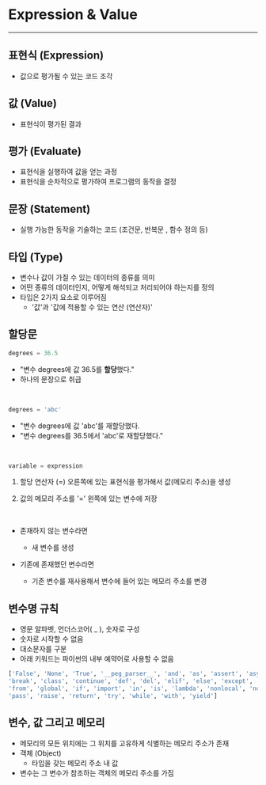 # Expression & Value


---
## 표현식 (Expression)
- 값으로 평가될 수 있는 코드 조각

## 값 (Value)
- 표현식이 평가된 결과

## 평가 (Evaluate)
- 표현식을 실행하여 값을 얻는 과정
- 표현식을 순차적으로 평가하여 프로그램의 동작을 결정

## 문장 (Statement)
- 실행 가능한 동작을 기술하는 코드 (조건문, 반복문 , 함수 정의 등)

## 타입 (Type)
- 변수나 값이 가질 수 있는 데이터의 종류를 의미
- 어떤 종류의 데이터인지, 어떻게 해석되고 처리되어야 하는지를 정의
- 타입은 2가지 요소로 이루어짐
  - '값'과 '값에 적용할 수 있는 연산 (연산자)'

## 할당문

```python
degrees = 36.5
```
- "변수 degrees에 값 36.5를 **할당**했다."
- 하나의 문장으로 취급

<br />

```python
degrees = 'abc'
```
- "변수 degrees에 값 'abc'를 재할당했다.
- "변수 degrees를 36.5에서 'abc'로 재할당했다."

<br />


```python
variable = expression
```
1. 할당 연산자 (=) 오른쪽에 있는 표현식을 평가해서 값(메모리 주소)을 생성

2. 값의 메모리 주소를 '=' 왼쪽에 있는 변수에 저장

<br />

- 존재하지 않는 변수라면
  - 새 변수를 생성

- 기존에 존재했던 변수라면
  - 기존 변수를 재사용해서 변수에 들어 있는 메모리 주소를 변경

## 변수명 규칙
- 영문 알파벳, 언더스코어( _ ), 숫자로 구성
- 숫자로 시작할 수 없음
- 대소문자를 구분
- 아래 키워드는 파이썬의 내부 예약어로 사용할 수 없음
```python
['False', 'None', 'True', '__peg_parser__', 'and', 'as', 'assert', 'async', 'await', 
'break', 'class', 'continue', 'def', 'del', 'elif', 'else', 'except', 'finally', 'for', 
'from', 'global', 'if', 'import', 'in', 'is', 'lambda', 'nonlocal', 'not', 'or', 
'pass', 'raise', 'return', 'try', 'while', 'with', 'yield']
```

## 변수, 값 그리고 메모리
- 메모리의 모든 위치에는 그 위치를 고유하게 식별하는 메모리 주소가 존재
- 객체 (Object)
  - 타입을 갖는 메모리 주소 내 값
- 변수는 그 변수가 참조하는 객체의 메모리 주소를 가짐